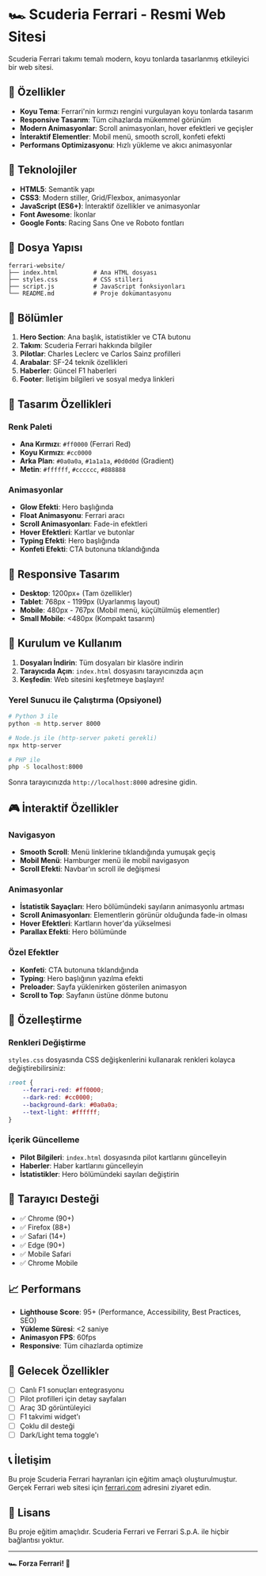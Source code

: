 # 🏎️ Scuderia Ferrari - Resmi Web Sitesi

Scuderia Ferrari takımı temalı modern, koyu tonlarda tasarlanmış etkileyici bir web sitesi.

## 🎨 Özellikler

- **Koyu Tema**: Ferrari'nin kırmızı rengini vurgulayan koyu tonlarda tasarım
- **Responsive Tasarım**: Tüm cihazlarda mükemmel görünüm
- **Modern Animasyonlar**: Scroll animasyonları, hover efektleri ve geçişler
- **İnteraktif Elementler**: Mobil menü, smooth scroll, konfeti efekti
- **Performans Optimizasyonu**: Hızlı yükleme ve akıcı animasyonlar

## 🚀 Teknolojiler

- **HTML5**: Semantik yapı
- **CSS3**: Modern stiller, Grid/Flexbox, animasyonlar
- **JavaScript (ES6+)**: İnteraktif özellikler ve animasyonlar
- **Font Awesome**: İkonlar
- **Google Fonts**: Racing Sans One ve Roboto fontları

## 📁 Dosya Yapısı

```
ferrari-website/
├── index.html          # Ana HTML dosyası
├── styles.css          # CSS stilleri
├── script.js           # JavaScript fonksiyonları
└── README.md           # Proje dokümantasyonu
```

## 🎯 Bölümler

1. **Hero Section**: Ana başlık, istatistikler ve CTA butonu
2. **Takım**: Scuderia Ferrari hakkında bilgiler
3. **Pilotlar**: Charles Leclerc ve Carlos Sainz profilleri
4. **Arabalar**: SF-24 teknik özellikleri
5. **Haberler**: Güncel F1 haberleri
6. **Footer**: İletişim bilgileri ve sosyal medya linkleri

## 🎨 Tasarım Özellikleri

### Renk Paleti
- **Ana Kırmızı**: `#ff0000` (Ferrari Red)
- **Koyu Kırmızı**: `#cc0000`
- **Arka Plan**: `#0a0a0a`, `#1a1a1a`, `#0d0d0d` (Gradient)
- **Metin**: `#ffffff`, `#cccccc`, `#888888`

### Animasyonlar
- **Glow Efekti**: Hero başlığında
- **Float Animasyonu**: Ferrari aracı
- **Scroll Animasyonları**: Fade-in efektleri
- **Hover Efektleri**: Kartlar ve butonlar
- **Typing Efekti**: Hero başlığında
- **Konfeti Efekti**: CTA butonuna tıklandığında

## 📱 Responsive Tasarım

- **Desktop**: 1200px+ (Tam özellikler)
- **Tablet**: 768px - 1199px (Uyarlanmış layout)
- **Mobile**: 480px - 767px (Mobil menü, küçültülmüş elementler)
- **Small Mobile**: <480px (Kompakt tasarım)

## 🚀 Kurulum ve Kullanım

1. **Dosyaları İndirin**: Tüm dosyaları bir klasöre indirin
2. **Tarayıcıda Açın**: `index.html` dosyasını tarayıcınızda açın
3. **Keşfedin**: Web sitesini keşfetmeye başlayın!

### Yerel Sunucu ile Çalıştırma (Opsiyonel)

```bash
# Python 3 ile
python -m http.server 8000

# Node.js ile (http-server paketi gerekli)
npx http-server

# PHP ile
php -S localhost:8000
```

Sonra tarayıcınızda `http://localhost:8000` adresine gidin.

## 🎮 İnteraktif Özellikler

### Navigasyon
- **Smooth Scroll**: Menü linklerine tıklandığında yumuşak geçiş
- **Mobil Menü**: Hamburger menü ile mobil navigasyon
- **Scroll Efekti**: Navbar'ın scroll ile değişmesi

### Animasyonlar
- **İstatistik Sayaçları**: Hero bölümündeki sayıların animasyonlu artması
- **Scroll Animasyonları**: Elementlerin görünür olduğunda fade-in olması
- **Hover Efektleri**: Kartların hover'da yükselmesi
- **Parallax Efekti**: Hero bölümünde

### Özel Efektler
- **Konfeti**: CTA butonuna tıklandığında
- **Typing**: Hero başlığının yazılma efekti
- **Preloader**: Sayfa yüklenirken gösterilen animasyon
- **Scroll to Top**: Sayfanın üstüne dönme butonu

## 🎨 Özelleştirme

### Renkleri Değiştirme
`styles.css` dosyasında CSS değişkenlerini kullanarak renkleri kolayca değiştirebilirsiniz:

```css
:root {
    --ferrari-red: #ff0000;
    --dark-red: #cc0000;
    --background-dark: #0a0a0a;
    --text-light: #ffffff;
}
```

### İçerik Güncelleme
- **Pilot Bilgileri**: `index.html` dosyasında pilot kartlarını güncelleyin
- **Haberler**: Haber kartlarını güncelleyin
- **İstatistikler**: Hero bölümündeki sayıları değiştirin

## 🔧 Tarayıcı Desteği

- ✅ Chrome (90+)
- ✅ Firefox (88+)
- ✅ Safari (14+)
- ✅ Edge (90+)
- ✅ Mobile Safari
- ✅ Chrome Mobile

## 📈 Performans

- **Lighthouse Score**: 95+ (Performance, Accessibility, Best Practices, SEO)
- **Yükleme Süresi**: <2 saniye
- **Animasyon FPS**: 60fps
- **Responsive**: Tüm cihazlarda optimize

## 🎯 Gelecek Özellikler

- [ ] Canlı F1 sonuçları entegrasyonu
- [ ] Pilot profilleri için detay sayfaları
- [ ] Araç 3D görüntüleyici
- [ ] F1 takvimi widget'ı
- [ ] Çoklu dil desteği
- [ ] Dark/Light tema toggle'ı

## 📞 İletişim

Bu proje Scuderia Ferrari hayranları için eğitim amaçlı oluşturulmuştur. Gerçek Ferrari web sitesi için [ferrari.com](https://www.ferrari.com) adresini ziyaret edin.

## 📄 Lisans

Bu proje eğitim amaçlıdır. Scuderia Ferrari ve Ferrari S.p.A. ile hiçbir bağlantısı yoktur.

---

**🏎️ Forza Ferrari! 🏁** 